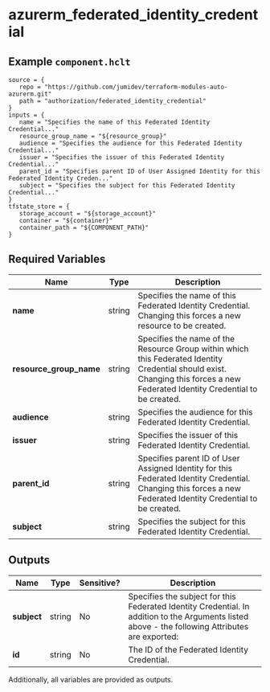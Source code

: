 # azurerm_federated_identity_credential



## Example `component.hclt`

```hcl
source = {
   repo = "https://github.com/jumidev/terraform-modules-auto-azurerm.git"   
   path = "authorization/federated_identity_credential"   
}
inputs = {
   name = "Specifies the name of this Federated Identity Credential..."   
   resource_group_name = "${resource_group}"   
   audience = "Specifies the audience for this Federated Identity Credential..."   
   issuer = "Specifies the issuer of this Federated Identity Credential..."   
   parent_id = "Specifies parent ID of User Assigned Identity for this Federated Identity Creden..."   
   subject = "Specifies the subject for this Federated Identity Credential..."   
}
tfstate_store = {
   storage_account = "${storage_account}"   
   container = "${container}"   
   container_path = "${COMPONENT_PATH}"   
}
```

## Required Variables

| Name | Type |  Description |
| ---- | --------- |  ----------- |
| **name** | string |  Specifies the name of this Federated Identity Credential. Changing this forces a new resource to be created. | 
| **resource_group_name** | string |  Specifies the name of the Resource Group within which this Federated Identity Credential should exist. Changing this forces a new Federated Identity Credential to be created. | 
| **audience** | string |  Specifies the audience for this Federated Identity Credential. | 
| **issuer** | string |  Specifies the issuer of this Federated Identity Credential. | 
| **parent_id** | string |  Specifies parent ID of User Assigned Identity for this Federated Identity Credential. Changing this forces a new Federated Identity Credential to be created. | 
| **subject** | string |  Specifies the subject for this Federated Identity Credential. | 



## Outputs

| Name | Type | Sensitive? | Description |
| ---- | ---- | --------- | --------- |
| **subject** | string | No  | Specifies the subject for this Federated Identity Credential. In addition to the Arguments listed above - the following Attributes are exported: | 
| **id** | string | No  | The ID of the Federated Identity Credential. | 

Additionally, all variables are provided as outputs.
